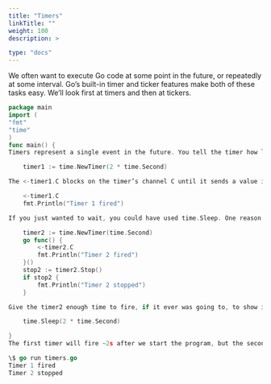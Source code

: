 ```yaml
---
title: "Timers"
linkTitle: ""
weight: 100
description: >

type: "docs"
---
```


We often want to execute Go code at some point in the future, or repeatedly at some interval. Go’s built-in timer and ticker features make both of these tasks easy. We’ll look first at timers and then at tickers.

```go
package main
import (
"fmt"
"time"
)
func main() {
Timers represent a single event in the future. You tell the timer how long you want to wait, and it provides a channel that will be notified at that time. This timer will wait 2 seconds.

    timer1 := time.NewTimer(2 * time.Second)

The <-timer1.C blocks on the timer’s channel C until it sends a value indicating that the timer fired.

    <-timer1.C
    fmt.Println("Timer 1 fired")

If you just wanted to wait, you could have used time.Sleep. One reason a timer may be useful is that you can cancel the timer before it fires. Here’s an example of that.

    timer2 := time.NewTimer(time.Second)
    go func() {
        <-timer2.C
        fmt.Println("Timer 2 fired")
    }()
    stop2 := timer2.Stop()
    if stop2 {
        fmt.Println("Timer 2 stopped")
    }

Give the timer2 enough time to fire, if it ever was going to, to show it is in fact stopped.

    time.Sleep(2 * time.Second)

}
The first timer will fire ~2s after we start the program, but the second should be stopped before it has a chance to fire.

\$ go run timers.go
Timer 1 fired
Timer 2 stopped
```
